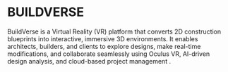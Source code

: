 # BUILDVERSE


BuildVerse is a Virtual Reality (VR) platform that converts 2D construction blueprints into interactive, immersive 3D environments. It enables architects, builders, and clients to explore designs, make real-time modifications, and collaborate seamlessly using Oculus VR, AI-driven design analysis, and cloud-based project management . 
